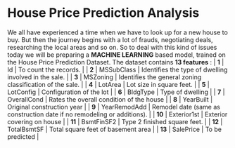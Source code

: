 # House Price Prediction Analysis
We all have experienced a time when we have to look up for a new house to buy. But then the journey begins with a lot of frauds, negotiating deals, researching the local areas and so on. So to deal with this kind
of issues today we will be preparing a **MACHINE LEARNING** based model, trained on the House Price Prediction Dataset. 
The dataset contains **13 features** :
|  **1** | Id           | To count the records.                                                   |
|  **2** | MSSubClass   |  Identifies the type of dwelling involved in the sale.                  |
|  **3** | MSZoning     | Identifies the general zoning classification of the sale.               |
|  **4** | LotArea      |  Lot size in square feet.                                               |
|  **5** | LotConfig    | Configuration of the lot                                                |
|  **6** | BldgType     | Type of dwelling                                                        |
|  **7** | OverallCond  | Rates the overall condition of the house                                |
|  **8** | YearBuilt    | Original construction year                                              |
|  **9** | YearRemodAdd | Remodel date (same as construction date if no remodeling or additions). |
| **10** | Exterior1st  | Exterior covering on house                                              |
| **11** | BsmtFinSF2   | Type 2 finished square feet.                                            |
| **12** | TotalBsmtSF  | Total square feet of basement area                                      |
| **13** | SalePrice    | To be predicted                                                         |

